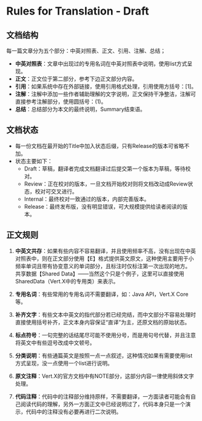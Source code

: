 # Rules for Translation - Draft

## 文档结构

每一篇文章分为五个部分：中英对照表、正文、引用、注解、总结；

* **中英对照表**：文章中出现过的专用名词在中英对照表中说明，使用list方式呈现。
* **正文**：正文位于第二部分，参考下边正文部分内容。
* **引用**：如果系统中存在外部链接，使用引用格式处理，引用使用方括号：\[1\]。
* **注解**：注解中添加一些作者辅助理解的文字说明，正文保持干净整洁，注解可直接参考注解部分，使用圆括号：\(1\)。
* **总结**：总结部分为本文的最终说明，Summary结束语。

## 文档状态

* 每一份文档在最开始的Title中加入状态后缀，只有Release的版本可省略不加。
* 状态主要如下：
  * Draft：草稿，翻译者完成文档翻译过后提交第一个版本为草稿，等待校对。
  * Review：正在校对的版本，一旦文档开始校对则将文档改动成Review状态，校对可交叉进行。
  * Internal：最终校对一致通过的版本，内部完善版本。
  * Release：最终发布版，没有明显错误，可大规模提供给读者阅读的版本。

## 正文规则

1. **中英文共存**：如果有些内容不容易翻译，并且使用频率不高，没有出现在中英对照表中，则在正文部分使用【E】格式提供英文原文，这种使用主要用于小频率单词且带有协变意义的单词部分，且标注时仅标注第一次出现的地方。  
   共享数据【Shared Data】——当然这个只是个例子，这里可以直接使用SharedData（Vert.X中的专用类）来表示。

2. **专用名词**：有些常用的专用名词不需要翻译，如：Java API，Vert.X Core等。

3. **补齐文字**：有些文本中英文的指代部分若已经完结，而中文部分不容易处理时直接使用括号补齐，正文本身内容保证“直译”为主，还原文档的原始状态。

4. **标点符号**：一句完整的话结尾尽可能不使用分号，而是用句号代替，并且注意将英文中有些逗号改成中文顿号。

5. **分类说明**：有些通篇英文是按照一点一点叙述，这种情况如果有需要使用list方式呈现，没一点使用一个list进行说明。

6. **原文注释**：Vert.X的官方文档中有NOTE部分，这部分内容一律使用斜体文字处理。

7. **代码注释**：代码中的注释部分维持原样，不需要翻译，一方面读者可能会有自己阅读代码的理解，另外一方面正文中已经说明过了，代码本身只是一个演示，代码中的注释没有必要再进行二次说明。



